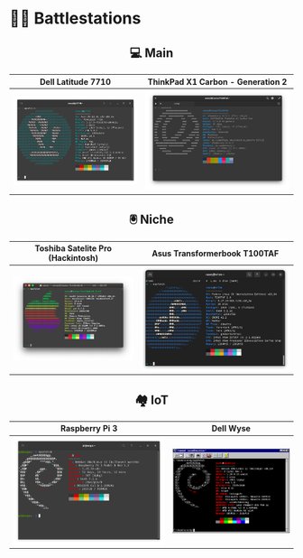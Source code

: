 # 👩‍💻 Battlestations

<h2 align="center">💻 Main</h2>

Dell Latitude 7710 | ThinkPad X1 Carbon - Generation 2
-|-
![Dell 7710 Specs via Neofetch](img/neofetch-7710.png) | ![ThinkPad specs via Neofetch](img/neofetch-thinkpadx1c2.png)

<h2 align="center">🖲️ Niche</h2>

Toshiba Satelite Pro (Hackintosh) | Asus Transformerbook T100TAF
-|-
![Satelite Pro Hackintosh via Neofetch](/img/neofetch-hackintosh.png) | ![TAF specs via Neofetch](/img/neofetch-ataf100.png)

<h2 align="center">🏘️ IoT</h2>

Raspberry Pi 3 | Dell Wyse
-|-
![Raspberry Pi 3 via Neofetch](/img/neofetch-rpi3.png) | ![Wyse via Neofetch](/img/neofetch-wyse.png)
